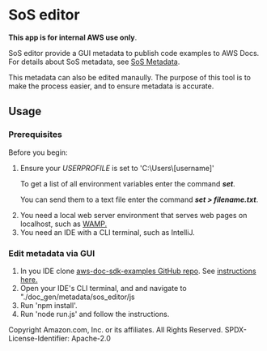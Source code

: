 # SoS editor    
**This app is for internal AWS use only**.

SoS editor provide a GUI metadata to publish code examples to AWS Docs.
For details about SoS metadata, see [SoS Metadata](https://w.amazon.com/bin/view/AWSDocs/CodeExamples/Team/SOS/).

This metadata can also be edited manaully. The purpose of this tool is to make the process easier, and to ensure metadata is accurate.

## Usage
<div>
<h3>Prerequisites</h3>
  <p id ="intro"><label class="thissize">Before you begin:</label><br>
  <ol>
   <li><p>Ensure your <i>USERPROFILE</i> is set to 'C:\Users\[username]' </p>
   <p>To get a list of all environment variables enter the command <i><b>set</b></i>.</p>
  <p>You can send them to a text file enter the command <i><b>set > filename.txt</b></i>.</p></li>
  <li>You need a local web server environment that serves web pages on localhost, such as <a href="https://blog.containerize.com/how-to-install-and-configure-wamp-server-on-windows/">WAMP.</a></li>
  <li>You need an IDE with a CLI terminal, such as <a href="https://w.amazon.com/bin/view/IntelliJ"></a> IntelliJ</a>.</li>
</ol>
<h3>Edit metadata via GUI</h3>
  <ol>
  <li>In you IDE clone <a href="https://github.com/brmur/aws-doc-sdk-examples">aws-doc-sdk-examples GitHub repo</a>. See <a href="https://docs.github.com/en/repositories/creating-and-managing-repositories/cloning-a-repository">instructions here.</a></li>
  <li>Open your IDE's CLI terminal, and and navigate to "./doc_gen/metadata/sos_editor/js</li>
  <li>Run 'npm install'.</li>
  <li>Run 'node run.js' and follow the instructions.</li>
  </ol>
</div>




Copyright Amazon.com, Inc. or its affiliates. 
All Rights Reserved. SPDX-License-Identifier: Apache-2.0


    

